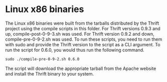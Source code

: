 # Linux x86 binaries

The Linux x86 binaries were built from the tarballs distributed by the Thrift project using the compile scripts in this folder.
For Thrift versions 0.9.3 and up, compile-post-0-9-3.sh was used. For Thrift version 0.9.2 and down, compile-pre-0-9-2.sh was used.
To run these scripts, you need to run them with sudo and provide the Thrift version to the script as a CLI argument. To run the
script for 0.6.0, you would thus run the following command.

```shell
sudo ./compile-pre-0-9-2.sh 0.6.0
```

The script will download the appropriate tarball from the Apache website and install the Thrift binary to your system.
